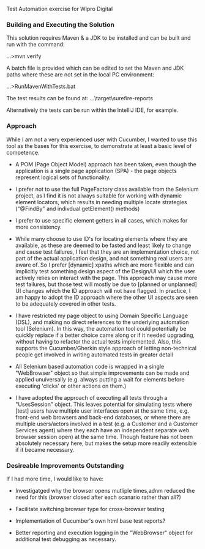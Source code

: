 Test Automation exercise for Wipro Digital

### Building and Executing the Solution

This solution requires Maven & a JDK to be installed and can be built and run with the command:

...>mvn verify

A batch file is provided which can be edited to set the Maven and JDK paths where these are not set in the local PC environment:

...>RunMavenWithTests.bat

The test results can be found at: ...\target\surefire-reports

Alternatively the tests can be run within the IntelliJ IDE, for example.

### Approach

While I am not a very experienced user with Cucumber, I wanted to use this tool as the bases for this exercise, to demonstrate at least a basic level of competence.

* A POM (Page Object Model) approach has been taken, even though the application is a single page application (SPA) - the page objects represent logical sets of functionality.

* I prefer not to use the full PageFactory class available from the Selenium project,
  as I find it is not always suitable for working with dynamic element locators,
  which results in needing multiple locate strategies ("@FindBy" and indivdual getElement() methods)

* I prefer to use specific element getters in all cases, which makes for more consistency.

* While many choose to use ID's for locating elements where they are available,
  as these are deemed to be fasted and least likely to change and cause test failures,
  I feel that they are an implementation choice, not part of the actual application design, and not something real users are aware of.
  So I prefer [dynamic] xpaths which are more flexible and can implicitly test something design aspect of the Design/UI which the user actively relies on interact with the page.
  This approach may cause more test failures, but those test will mostly be due to [planned or unplanned] UI changes which the ID approach will not have flagged.
  In practice, I am happy to adopt the ID approach where the other UI aspects are seen to be adequately covered in other tests.

* I have restricted my page object to using Domain Specific Language (DSL), and making no direct references to the underlying automation tool (Selenium).
  In this way, the automation tool could potentially be quickly replace if a better choice came along or if it needed upgrading, without having to refactor the actual tests implemented.
  Also, this supports the Cucumber/Gherkin style approach of letting non-technical people get involved in writing automated tests in greater detail

* All Selenium based automation code is wrapped in a single "WebBrowser" object so that  simple improvements can be made and applied unuiversally
  (e.g. always putting a wait for elements before executing 'clicks' or other actions on them.)

* I have adopted the approach of executing all tests through a "UsesSession" object.
  This leaves potential for simulating tests where [test] users have multiple user interfaces open at the same time, e.g. front-end web browsers and back-end databases,
  or where there are multiple users/actors involved in a test (e.g. a Customer and a Customer Services agent) where they each have an independent separate web browser session open) at the same time.
  Though feature has not been absolutely necessary here, but makes the setup more readily extensible if it became necessary.

### Desireable Improvements Outstanding

If I had more time, I would like to have:

* Investigatged why the browser opens mutliple times,adnm reduced the need for this (browser closed after each scanario rather than all?)

* Facilitate switching browser type for cross-browser testing

* Implementation of Cucumber's own html base test reports?

* Better reporting and execution logging in the "WebBrowser" object for additional test debugging as necessary.

